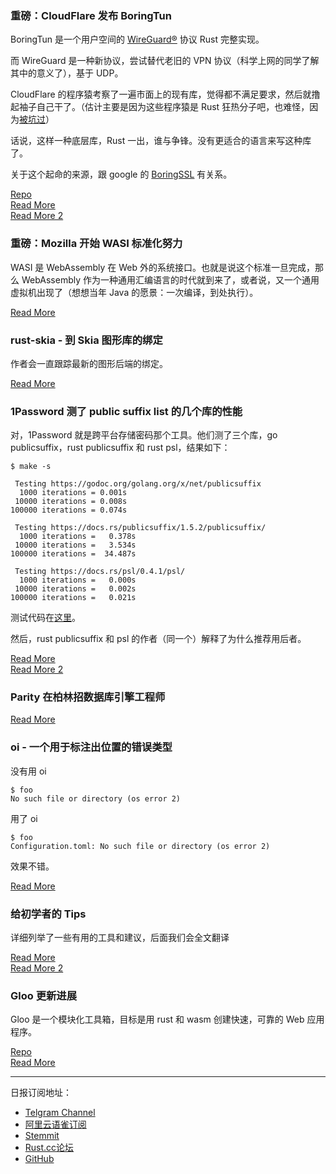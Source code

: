 ### 重磅：CloudFlare 发布 BoringTun

BoringTun 是一个用户空间的 [WireGuard®](https://www.wireguard.com/) 协议 Rust 完整实现。

而 WireGuard 是一种新协议，尝试替代老旧的 VPN 协议（科学上网的同学了解其中的意义了），基于 UDP。

CloudFlare 的程序猿考察了一遍市面上的现有库，觉得都不满足要求，然后就撸起袖子自己干了。（估计主要是因为这些程序猿是 Rust 狂热分子吧，也难怪，因为[被坑过](https://blog.cloudflare.com/incident-report-on-memory-leak-caused-by-cloudflare-parser-bug/)）

话说，这样一种底层库，Rust 一出，谁与争锋。没有更适合的语言来写这种库了。

关于这个起命的来源，跟 google 的 [BoringSSL](https://boringssl.googlesource.com/boringssl/) 有关系。

[Repo](https://github.com/cloudflare/boringtun)  
[Read More](https://blog.cloudflare.com/boringtun-userspace-wireguard-rust/)  
[Read More 2](https://www.reddit.com/r/rust/comments/b64we7/boringtun_a_userspace_wireguard_implementation_in/)

### 重磅：Mozilla 开始 WASI 标准化努力

WASI 是 WebAssembly 在 Web 外的系统接口。也就是说这个标准一旦完成，那么 WebAssembly 作为一种通用汇编语言的时代就到来了，或者说，又一个通用虚拟机出现了（想想当年 Java 的愿景：一次编译，到处执行）。

[Read More](https://hacks.mozilla.org/2019/03/standardizing-wasi-a-webassembly-system-interface/?utm_source=tuicool&utm_medium=referral)

### rust-skia - 到 Skia 图形库的绑定

作者会一直跟踪最新的图形后端的绑定。

[Read More](https://github.com/rust-skia/rust-skia)

### 1Password 测了 public suffix list 的几个库的性能

对，1Password 就是跨平台存储密码那个工具。他们测了三个库，go publicsuffix，rust publicsuffix 和 rust psl，结果如下：

```
$ make -s

 Testing https://godoc.org/golang.org/x/net/publicsuffix
  1000 iterations = 0.001s
 10000 iterations = 0.008s
100000 iterations = 0.074s

 Testing https://docs.rs/publicsuffix/1.5.2/publicsuffix/
  1000 iterations =   0.378s
 10000 iterations =   3.534s
100000 iterations =  34.487s

 Testing https://docs.rs/psl/0.4.1/psl/
  1000 iterations =   0.000s
 10000 iterations =   0.002s
100000 iterations =   0.021s
```

测试代码在[这里](https://github.com/1Password/publicsuffix-benchmarks)。

然后，rust publicsuffix 和 psl 的作者（同一个）解释了为什么推荐用后者。

[Read More](https://www.reddit.com/r/rust/comments/b65t5o/comparing_performance_of_the_publicsuffix_and_pls/)  
[Read More 2](https://github.com/addr-rs/pslbench)

### Parity 在柏林招数据库引擎工程师

[Read More](https://www.parity.io/jobs/#berlin-database-engine-developer)

### oi - 一个用于标注出位置的错误类型

没有用 oi 

```
$ foo
No such file or directory (os error 2)
```

用了 oi

```
$ foo
Configuration.toml: No such file or directory (os error 2)
```

效果不错。

[Read More](https://github.com/casey/oi)

### 给初学者的 Tips

详细列举了一些有用的工具和建议，后面我们会全文翻译

[Read More](https://crafterscircle.io/rust/coding/2019/01/18/tips-for-rust-beginners/)  
[Read More 2](https://www.reddit.com/r/rust/comments/b6avqb/tips_for_rust_beginners/)

### Gloo 更新进展

Gloo 是一个模块化工具箱，目标是用 rust 和 wasm 创建快速，可靠的 Web 应用程序。

[Repo](https://github.com/rustwasm/gloo)  
[Read More](https://rustwasm.github.io/2019/03/26/gloo-onion-layers.html)

---
日报订阅地址：
- [Telgram Channel](https://t.me/rust_daily_news )
- [阿里云语雀订阅](https://www.yuque.com/chaosbot/rustnews)
- [Stemmit](https://steemit.com/@blackanger)
- [Rust.cc论坛](https://rust.cc)
- [GitHub](https://github.com/RustStudy/rust_daily_news)
